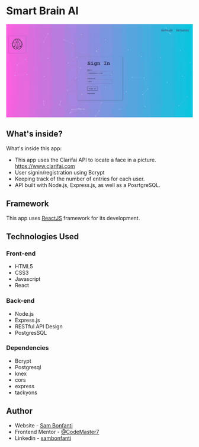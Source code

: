 # Smart Brain AI

![](demo-site.gif)


## What's inside?
What's inside this app:

- This app uses the Clarifai API to locate a face in a picture. https://www.clarifai.com
- User signin/registration using Bcrypt
- Keeping track of the number of entries for each user.
- API built with Node.js, Express.js, as well as a PosrtgreSQL.

## Framework
This app uses <a href="https://reactjs.org/" target="_blank">ReactJS</a> framework for its development.

## Technologies Used
### Front-end
- HTML5
- CSS3
- Javascript
- React
### Back-end
- Node.js
- Express.js
- RESTful API Design
- PostgresSQL
### Dependencies
- Bcrypt
- Postgresql
- knex
- cors
- express
- tackyons

## Author
- Website - [Sam Bonfanti](https://sambonfanti.club/)
- Frontend Mentor - [@CodeMaster7](https://www.frontendmentor.io/profile/CodeMaster7)
- Linkedin - [sambonfanti](https://www.linkedin.com/in/sambonfanti/)
